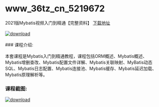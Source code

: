 # www_36tz_cn_5219672
2021版Mybatis视频入门到精通【完整资料】
[下载地址](http://www.36tz.cn/article/5219672 "下载地址")
<br/></br>[![download](http://36tz.cn/muke_img/2021_04_1-74-300x188.png "下载地址")](http://www.36tz.cn/article/5219672 "下载地址")
<br/></br>### 课程介绍:<br/></br>本套课程是Mybatis入门到精通教程，课程包括ORM概述、Mybatis概述、Mybatis增删查改、Mybatis配置文件详解、Mybatis关联映射、MyBatis动态SQL、Mybatis日志配置、Mybatis连接池、Mybatis缓存、Mybatis延迟加载、Mybatis原理解析等。

### 课程截图:
[![download](http://36tz.cn/muke_img/2021_04_2-81.png "下载地址")](http://www.36tz.cn/article/5219672 "下载地址")
